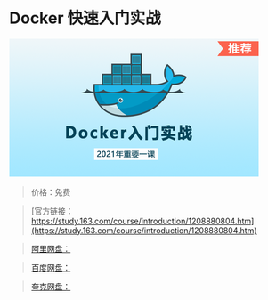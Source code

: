 # Docker 快速入门实战

![img](../../../assets/study163/free/8ba478edb8c84835a9bcb0a0d4a5c601.png)

> 价格：免费

> [官方链接：https://study.163.com/course/introduction/1208880804.htm](https://study.163.com/course/introduction/1208880804.htm)

> [阿里网盘：]()

> [百度网盘：]()

> [夸克网盘：]()
